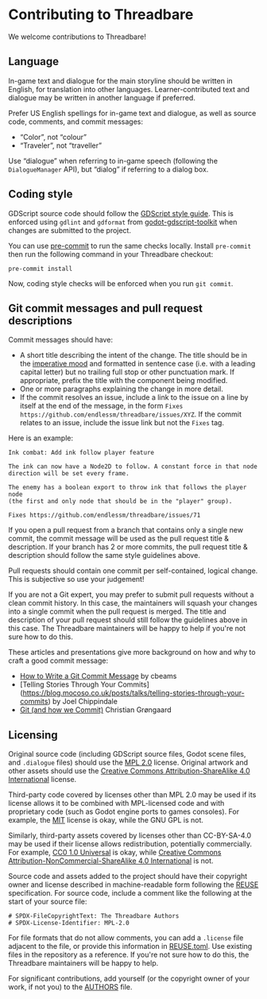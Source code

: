 <!--
SPDX-FileCopyrightText: The Threadbare Authors
SPDX-License-Identifier: MPL-2.0
-->
# Contributing to Threadbare

We welcome contributions to Threadbare!

## Language

In-game text and dialogue for the main storyline should be written in English,
for translation into other languages. Learner-contributed text and dialogue may
be written in another language if preferred.

Prefer US English spellings for in-game text and dialogue, as well as source
code, comments, and commit messages:

- “Color”, not “colour”
- “Traveler”, not “traveller”

Use “dialogue” when referring to in-game speech (following the `DialogueManager`
API), but “dialog” if referring to a dialog box.

## Coding style

GDScript source code should follow the [GDScript style guide][]. This is
enforced using `gdlint` and `gdformat` from [godot-gdscript-toolkit][] when
changes are submitted to the project.

You can use [pre-commit][] to run the same checks locally. Install `pre-commit`
then run the following command in your Threadbare checkout:

```
pre-commit install
```

Now, coding style checks will be enforced when you run `git commit`.

[GDScript style guide]: https://docs.godotengine.org/en/stable/tutorials/scripting/gdscript/gdscript_styleguide.html
[godot-gdscript-toolkit]: https://github.com/Scony/godot-gdscript-toolkit
[pre-commit]: https://pre-commit.com/

## Git commit messages and pull request descriptions

Commit messages should have:

- A short title describing the intent of the change. The title should be in the
  [imperative mood][] and formatted in sentence case (i.e. with a leading
  capital letter) but no trailing full stop or other punctuation mark. If
  appropriate, prefix the title with the component being modified.
- One or more paragraphs explaining the change in more detail.
- If the commit resolves an issue, include a link to the issue on a line by
  itself at the end of the message, in the form `Fixes
  https://github.com/endlessm/threadbare/issues/XYZ`. If the commit
  relates to an issue, include the issue link but not the `Fixes` tag.

[imperative mood]: https://en.wikipedia.org/wiki/Imperative_mood

Here is an example:

```
Ink combat: Add ink follow player feature

The ink can now have a Node2D to follow. A constant force in that node
direction will be set every frame.

The enemy has a boolean export to throw ink that follows the player node
(the first and only node that should be in the "player" group).

Fixes https://github.com/endlessm/threadbare/issues/71
```

If you open a pull request from a branch that contains only a single new commit,
the commit message will be used as the pull request title & description. If
your branch has 2 or more commits, the pull request title & description should
follow the same style guidelines above.

Pull requests should contain one commit per self-contained, logical change.
This is subjective so use your judgement!

If you are not a Git expert, you may prefer to submit pull requests without a
clean commit history. In this case, the maintainers will squash your changes
into a single commit when the pull request is merged. The title and description
of your pull request should still follow the guidelines above in this case. The
Threadbare maintainers will be happy to help if you're not sure how to do this.

These articles and presentations give more background on how and why to craft a
good commit message:

- [How to Write a Git Commit Message](https://cbea.ms/git-commit/) by cbeams
- [Telling Stories Through Your Commits]
  (https://blog.mocoso.co.uk/posts/talks/telling-stories-through-your-commits)
  by Joel Chippindale
- [Git (and how we Commit)](https://groengaard.dev/blog/git-and-how-we-commit)
  Christian Grøngaard

## Licensing

Original source code (including GDScript source files, Godot scene files, and
`.dialogue` files) should use the [MPL 2.0](../LICENSES/MPL-2.0.txt) license.
Original artwork and other assets should use the [Creative Commons
Attribution-ShareAlike 4.0 International](../LICENSES/CC-BY-SA-4.0.txt) license.

Third-party code covered by licenses other than MPL 2.0 may be used if its
license allows it to be combined with MPL-licensed code and with proprietary
code (such as Godot engine ports to games consoles). For example, the
[MIT](../LICENSES/MIT.txt) license is okay, while the GNU GPL is not.

Similarly, third-party assets covered by licenses other than CC-BY-SA-4.0 may be
used if their license allows redistribution, potentially commercially. For
example, [CC0 1.0 Universal](../LICENSES/CC0-1.0) is okay, while
[Creative Commons Attribution-NonCommercial-ShareAlike 4.0
International](https://creativecommons.org/licenses/by-nc-sa/4.0/deed.en) is
not.

Source code and assets added to the project should have their copyright owner
and license described in machine-readable form following the
[REUSE](https://reuse.software/) specification. For source code, include a
comment like the following at the start of your source file:

```GDScript
# SPDX-FileCopyrightText: The Threadbare Authors
# SPDX-License-Identifier: MPL-2.0
```

For file formats that do not allow comments, you can add a `.license` file
adjacent to the file, or provide this information in
[REUSE.toml](../REUSE.toml). Use existing files in the repository as a
reference. If you're not sure how to do this, the Threadbare maintainers will be
happy to help.

For significant contributions, add yourself (or the copyright owner of your
work, if not you) to the [AUTHORS](../AUTHORS) file.
